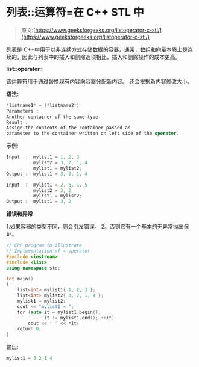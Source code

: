 # 列表::运算符=在 C++ STL 中

> 原文:[https://www.geeksforgeeks.org/listoperator-c-stl/](https://www.geeksforgeeks.org/listoperator-c-stl/)

[列表](https://www.geeksforgeeks.org/list-cpp-stl/)是 C++中用于以非连续方式存储数据的容器，通常，数组和向量本质上是连续的，因此与列表中的插入和删除选项相比，插入和删除操作的成本更高。

**list::operator=**

该运算符用于通过替换现有内容向容器分配新内容。
还会根据新内容修改大小。

**语法:**

```cpp
*listname1* = (*listname2*)
Parameters :
Another container of the same type.
Result :
Assign the contents of the container passed as 
parameter to the container written on left side of the operator.

```

示例:

```cpp
Input  :  mylist1 = 1, 2, 3
          mylist2 = 3, 2, 1, 4
          mylist1 = mylist2;
Output :  mylist1 = 3, 2, 1, 4

Input  :  mylist1 = 2, 6, 1, 5
          mylist2 = 3, 2
          mylist1 = mylist2;
Output :  mylist1 = 3, 2

```

**错误和异常**

1.如果容器的类型不同，则会引发错误。
2。否则它有一个基本的无异常抛出保证。

```cpp
// CPP program to illustrate
// Implementation of = operator
#include <iostream>
#include <list>
using namespace std;

int main()
{
    list<int> mylist1{ 1, 2, 3 };
    list<int> mylist2{ 3, 2, 1, 4 };
    mylist1 = mylist2;
    cout << "mylist1 = ";
    for (auto it = mylist1.begin();
              it != mylist1.end(); ++it)
        cout << ' ' << *it;
    return 0;
}
```

输出:

```cpp
mylist1 = 3 2 1 4

```